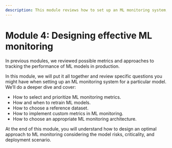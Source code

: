 ```yaml
---
description: This module reviews how to set up an ML monitoring system, considering the model risks, criticality, and deployment scenario.
---
```


# Module 4: Designing effective ML monitoring

In previous modules, we reviewed possible metrics and approaches to tracking the performance of ML models in production. 

In this module, we will put it all together and review specific questions you might have when setting up an ML monitoring system for a particular model. We’ll do a deeper dive and cover:
* How to select and prioritize ML monitoring metrics.
* How and when to retrain ML models. 
* How to choose a reference dataset. 
* How to implement custom metrics in ML monitoring.
* How to choose an appropriate ML monitoring architecture.

At the end of this module, you will understand how to design an optimal approach to ML monitoring considering the model risks, criticality, and deployment scenario. 

